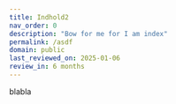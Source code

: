```yaml
---
title: Indhold2
nav_order: 0
description: "Bow for me for I am index"
permalink: /asdf
domain: public
last_reviewed_on: 2025-01-06
review_in: 6 months
---
```

blabla
